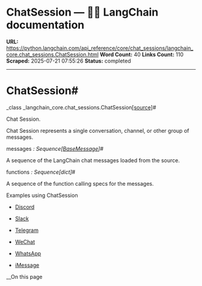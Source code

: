 # ChatSession — 🦜🔗 LangChain  documentation

**URL:** https://python.langchain.com/api_reference/core/chat_sessions/langchain_core.chat_sessions.ChatSession.html
**Word Count:** 40
**Links Count:** 110
**Scraped:** 2025-07-21 07:55:26
**Status:** completed

---

# ChatSession\#

_class _langchain\_core.chat\_sessions.ChatSession[\[source\]](https://python.langchain.com/api_reference/_modules/langchain_core/chat_sessions.html#ChatSession)\#     

Chat Session.

Chat Session represents a single conversation, channel, or other group of messages.

messages _: Sequence\[[BaseMessage](https://python.langchain.com/api_reference/core/messages/langchain_core.messages.base.BaseMessage.html#langchain_core.messages.base.BaseMessage "langchain_core.messages.base.BaseMessage")\]_\#     

A sequence of the LangChain chat messages loaded from the source.

functions _: Sequence\[dict\]_\#     

A sequence of the function calling specs for the messages.

Examples using ChatSession

  * [Discord](https://python.langchain.com/docs/integrations/chat_loaders/discord/)

  * [Slack](https://python.langchain.com/docs/integrations/chat_loaders/slack/)

  * [Telegram](https://python.langchain.com/docs/integrations/chat_loaders/telegram/)

  * [WeChat](https://python.langchain.com/docs/integrations/chat_loaders/wechat/)

  * [WhatsApp](https://python.langchain.com/docs/integrations/chat_loaders/whatsapp/)

  * [iMessage](https://python.langchain.com/docs/integrations/chat_loaders/imessage/)

__On this page